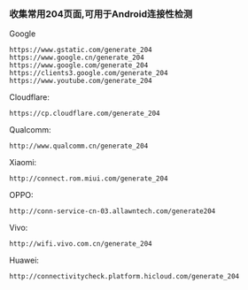 ### 收集常用204页面,可用于Android连接性检测

Google
```
https://www.gstatic.com/generate_204
https://www.google.cn/generate_204
https://www.google.com/generate_204
https://clients3.google.com/generate_204
https://www.youtube.com/generate_204
```

Cloudflare:
```
https://cp.cloudflare.com/generate_204
```

Qualcomm:
```
http://www.qualcomm.cn/generate_204
```

Xiaomi:
```
http://connect.rom.miui.com/generate_204
```

OPPO:
```
http://conn-service-cn-03.allawntech.com/generate204
```

Vivo:
```
http://wifi.vivo.com.cn/generate_204
```

Huawei:
```
http://connectivitycheck.platform.hicloud.com/generate_204
```
